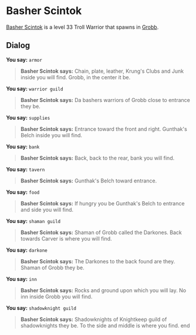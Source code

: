 # Basher Scintok



[Basher Scintok](/npc/52115) is a level 33 Troll Warrior that spawns in [Grobb](/zone/52).



## Dialog

**You say:** `armor`



>**Basher Scintok says:** Chain, plate, leather, Krung's Clubs and Junk inside you will find.  Grobb, in the center it be.

**You say:** `warrior guild`



>**Basher Scintok says:** Da bashers warriors of Grobb close to entrance they be.

**You say:** `supplies`



>**Basher Scintok says:** Entrance toward the front and right.  Gunthak's Belch inside you will find.

**You say:** `bank`



>**Basher Scintok says:** Back, back to the rear, bank you will find.

**You say:** `tavern`



>**Basher Scintok says:** Gunthak's Belch toward entrance.

**You say:** `food`



>**Basher Scintok says:** If hungry you be Gunthak's Belch to entrance and side you will find.

**You say:** `shaman guild`



>**Basher Scintok says:** Shaman of Grobb called the Darkones.  Back towards Carver is where you will find.

**You say:** `darkone`



>**Basher Scintok says:** The Darkones to the back found are they.  Shaman of Grobb they be.

**You say:** `inn`



>**Basher Scintok says:** Rocks and ground upon which you will lay.  No inn inside Grobb you will find.

**You say:** `shadowknight guild`



>**Basher Scintok says:** Shadowknights of Knightkeep guild of shadowknights they be.  To the side and middle is where you find.
end